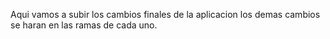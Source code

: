Aqui vamos a subir los cambios finales de la aplicacion los demas cambios se haran en las ramas de cada uno.
